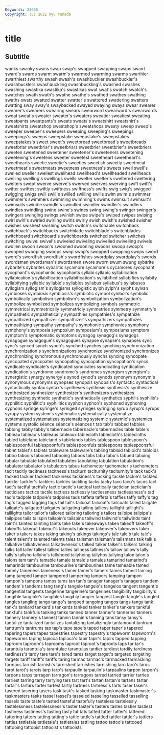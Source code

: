 ```yaml
---
Keywords: 23655
Copyright: (C) 2022 Ryu Yamada
---
```



# title

## Subtitle
wanks swanky swans
swap swap's swapped swapping swaps sward sward's swards swarm swarm's
swarmed swarming swarms swarthier swarthiest swarthy swash swash's swashbuckler swashbuckler's
swashbucklers swashbuckling swashbuckling's swashed swashes swashing swastika swastika's swastikas swat
swat's swatch swatch's swatches swath swath's swathe swathe's swathed swathes
swathing swaths swats swatted swatter swatter's swattered swattering swatters swatting
sway sway's swaybacked swayed swaying sways swear swearer swearer's swearers
swearing swears swearword swearword's swearwords sweat sweat's sweater sweater's sweaters
sweatier sweatiest sweating sweatpants sweatpants's sweats sweats's sweatshirt sweatshirt's sweatshirts
sweatshop sweatshop's sweatshops sweaty sweep sweep's sweeper sweeper's sweepers sweeping
sweeping's sweepings sweepings's sweeps sweepstake sweepstake's sweepstakes sweepstakes's sweet sweet's
sweetbread sweetbread's sweetbreads sweetbriar sweetbriar's sweetbriars sweetbrier sweetbrier's sweetbriers sweeten
sweetened sweetener sweetener's sweeteners sweetening sweetening's sweetens sweeter sweetest sweetheart
sweetheart's sweethearts sweetie sweetie's sweeties sweetish sweetly sweetmeat sweetmeat's sweetmeats
sweetness sweetness's sweets swell swell's swelled sweller swellest swellhead swellhead's
swellheaded swellheads swelling swelling's swellings swells swelter swelter's sweltered sweltering
swelters swept swerve swerve's swerved swerves swerving swift swift's swifter
swiftest swiftly swiftness swiftness's swifts swig swig's swigged swigging swigs
swill swill's swilled swilling swills swim swim's swimmer swimmer's swimmers
swimming swimming's swims swimsuit swimsuit's swimsuits swindle swindle's swindled swindler
swindler's swindlers swindles swindling swine swine's swines swing swing's swinger
swinger's swingers swinging swings swinish swipe swipe's swiped swipes swiping
swirl swirl's swirled swirling swirls swirly swish swish's swished swisher
swishes swishest swishing switch switch's switchable switchback switchback's switchbacks switchblade
switchblade's switchblades switchboard switchboard's switchboards switched switcher switches switching swivel
swivel's swiveled swiveling swivelled swivelling swivels swollen swoon swoon's swooned
swooning swoons swoop swoop's swooped swooping swoops swop swop's swopped
swopping swops sword sword's swordfish swordfish's swordfishes swordplay swordplay's swords
swordsman swordsman's swordsmen swore sworn swum swung sybarite sybarite's sybarites
sybaritic sycamore sycamore's sycamores sycophant sycophant's sycophantic sycophants syllabi syllabic
syllabication syllabication's syllabification syllabification's syllabified syllabifies syllabify syllabifying syllable syllable's
syllables syllabus syllabus's syllabuses syllogism syllogism's syllogisms syllogistic sylph sylph's
sylphs sylvan symbioses symbiosis symbiosis's symbiotic symbol symbol's symbolic symbolically
symbolism symbolism's symbolization symbolization's symbolize symbolized symbolizes symbolizing symbols symmetric
symmetrical symmetrically symmetricly symmetries symmetry symmetry's sympathetic sympathetically sympathies sympathies's
sympathize sympathized sympathizer sympathizer's sympathizers sympathizes sympathizing sympathy sympathy's symphonic
symphonies symphony symphony's symposia symposium symposium's symposiums symptom symptom's symptomatic
symptoms synagog synagog's synagogs synagogue synagogue's synagogues synapse synapse's synapses
sync sync's synced synch synch's synched synches synching synchronization synchronization's
synchronizations synchronize synchronized synchronizes synchronizing synchronous synchronously synchs syncing syncopate
syncopated syncopates syncopating syncopation syncopation's syncs syndicate syndicate's syndicated syndicates
syndicating syndication syndication's syndrome syndrome's syndromes synergism synergism's synergistic synergy
synergy's synod synod's synods synonym synonym's synonymous synonyms synopses synopsis
synopsis's syntactic syntactical syntactically syntax syntax's syntheses synthesis synthesis's synthesize
synthesized synthesizer synthesizer's synthesizers synthesizes synthesizing synthetic synthetic's synthetically synthetics
syphilis syphilis's syphilitic syphilitic's syphilitics syphon syphon's syphoned syphoning syphons
syringe syringe's syringed syringes syringing syrup syrup's syrups syrupy system
system's systematic systematically systematize systematized systematizes systematizing systemic systemic's systemics
systems systolic séance séance's séances t tab tab's tabbed tabbies
tabbing tabby tabby's tabernacle tabernacle's tabernacles table table's tableau tableau's
tableaus tableaux tablecloth tablecloth's tablecloths tabled tableland tableland's tablelands tables
tablespoon tablespoon's tablespoonful tablespoonful's tablespoonfuls tablespoons tablespoonsful tablet tablet's tablets
tableware tableware's tabling tabloid tabloid's tabloids taboo taboo's tabooed tabooing
taboos tabs tabu tabu's tabued tabuing tabular tabulate tabulated tabulates
tabulating tabulation tabulation's tabulator tabulator's tabulators tabus tachometer tachometer's tachometers
tacit tacitly tacitness tacitness's taciturn taciturnity taciturnity's tack tack's tacked
tackier tackiest tackiness tackiness's tacking tackle tackle's tackled tackler tackler's
tacklers tackles tackling tacks tacky taco taco's tacos tact tact's
tactful tactfully tactic tactic's tactical tactically tactician tactician's tacticians tactics
tactile tactless tactlessly tactlessness tactlessness's tad tad's tadpole tadpole's tadpoles
tads taffeta taffeta's taffies taffy taffy's tag tag's tagged tagging
tags tail tail's tailcoat tailcoat's tailcoats tailed tailgate tailgate's tailgated
tailgates tailgating tailing tailless taillight taillight's taillights tailor tailor's tailored
tailoring tailoring's tailors tailpipe tailpipe's tailpipes tails tailspin tailspin's tailspins
tailwind tailwind's tailwinds taint taint's tainted tainting taints take take's
takeaways taken takeoff takeoff's takeoffs takeout takeout's takeouts takeover takeover's
takeovers taker taker's takers takes taking taking's takings takings's talc
talc's tale tale's talent talent's talented talents tales talisman talisman's
talismans talk talk's talkative talkativeness talkativeness's talked talker talker's talkers
talking talks tall taller tallest tallied tallies tallness tallness's tallow
tallow's tally tally's tallyho tallyho's tallyhoed tallyhoing tallyhos tallying talon
talon's talons tam tam's tamable tamale tamale's tamales tamarind tamarind's
tamarinds tambourine tambourine's tambourines tame tameable tamed tamely tameness tameness's
tamer tamer's tamers tames tamest taming tamp tamped tamper tampered
tampering tampers tamping tampon tampon's tampons tamps tams tan tan's
tanager tanager's tanagers tandem tandem's tandems tang tang's tangelo tangelo's
tangelos tangent tangent's tangential tangents tangerine tangerine's tangerines tangibility tangibility's
tangible tangible's tangibles tangibly tangier tangiest tangle tangle's tangled tangles
tangling tango tango's tangoed tangoing tangos tangs tangy tank tank's
tankard tankard's tankards tanked tanker tanker's tankers tankful tankful's tankfuls
tanking tanks tanned tanner tanner's tanneries tanners tannery tannery's tannest
tannin tannin's tanning tans tansy tansy's tantalize tantalized tantalizes tantalizing
tantalizingly tantamount tantrum tantrum's tantrums tap tap's tape tape's taped
taper taper's tapered tapering tapers tapes tapestries tapestry tapestry's tapeworm
tapeworm's tapeworms taping tapioca tapioca's tapir tapir's tapirs tapped tapping
taproom taproom's taprooms taproot taproot's taproots taps tar tar's tarantula
tarantula's tarantulae tarantulas tardier tardiest tardily tardiness tardiness's tardy tare
tare's tared tares target target's targeted targeting targets tariff tariff's
tariffs taring tarmac tarmac's tarmacked tarmacking tarmacs tarnish tarnish's tarnished
tarnishes tarnishing taro taro's taros tarot tarot's tarots tarp tarp's
tarpaulin tarpaulin's tarpaulins tarpon tarpon's tarpons tarps tarragon tarragon's tarragons
tarred tarried tarrier tarries tarriest tarring tarry tarrying tars tart
tart's tartan tartan's tartans tartar tartar's tartars tarter tartest tartly
tartness tartness's tarts taser taser's tasered tasering tasers task task's
tasked tasking taskmaster taskmaster's taskmasters tasks tassel tassel's tasseled tasseling
tasselled tasselling tassels taste taste's tasted tasteful tastefully tasteless tastelessly
tastelessness tastelessness's taster taster's tasters tastes tastier tastiest tastiness tastiness's
tasting tasty tat tats tatted tatter tatter's tattered tattering tatters
tatting tatting's tattle tattle's tattled tattler tattler's tattlers tattles tattletale
tattletale's tattletales tattling tattoo tattoo's tattooed tattooing tattooist tattooist's tattooists
